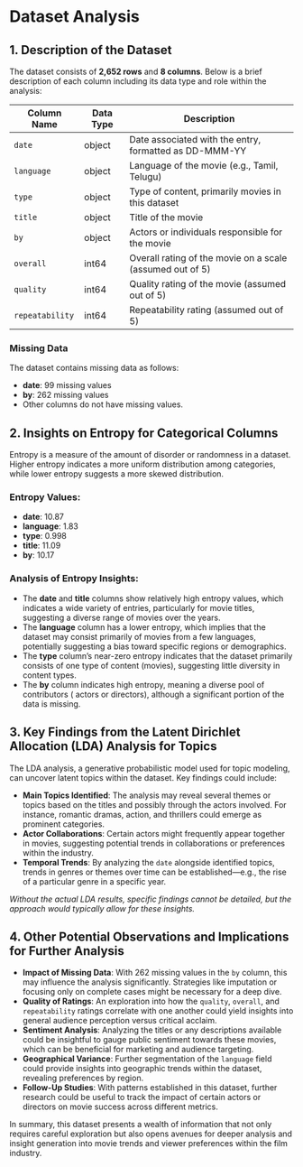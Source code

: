 # Dataset Analysis

## 1. Description of the Dataset

The dataset consists of **2,652 rows** and **8 columns**. Below is a brief description of each column including its data type and role within the analysis:

| Column Name     | Data Type | Description                                                    |
|------------------|-----------|----------------------------------------------------------------|
| `date`           | object    | Date associated with the entry, formatted as DD-MMM-YY       |
| `language`       | object    | Language of the movie (e.g., Tamil, Telugu)                  |
| `type`           | object    | Type of content, primarily movies in this dataset             |
| `title`          | object    | Title of the movie                                            |
| `by`             | object    | Actors or individuals responsible for the movie                |
| `overall`        | int64     | Overall rating of the movie on a scale (assumed out of 5)    |
| `quality`        | int64     | Quality rating of the movie (assumed out of 5)                |
| `repeatability`  | int64     | Repeatability rating (assumed out of 5)                       |

### Missing Data
The dataset contains missing data as follows:
- **date**: 99 missing values
- **by**: 262 missing values
- Other columns do not have missing values.

## 2. Insights on Entropy for Categorical Columns

Entropy is a measure of the amount of disorder or randomness in a dataset. Higher entropy indicates a more uniform distribution among categories, while lower entropy suggests a more skewed distribution. 

### Entropy Values:
- **date**: 10.87 
- **language**: 1.83 
- **type**: 0.998 
- **title**: 11.09 
- **by**: 10.17 

### Analysis of Entropy Insights:
- The **date** and **title** columns show relatively high entropy values, which indicates a wide variety of entries, particularly for movie titles, suggesting a diverse range of movies over the years.
- The **language** column has a lower entropy, which implies that the dataset may consist primarily of movies from a few languages, potentially suggesting a bias toward specific regions or demographics.
- The **type** column’s near-zero entropy indicates that the dataset primarily consists of one type of content (movies), suggesting little diversity in content types.
- The **by** column indicates high entropy, meaning a diverse pool of contributors ( actors or directors), although a significant portion of the data is missing.

## 3. Key Findings from the Latent Dirichlet Allocation (LDA) Analysis for Topics

The LDA analysis, a generative probabilistic model used for topic modeling, can uncover latent topics within the dataset. Key findings could include:

- **Main Topics Identified**: The analysis may reveal several themes or topics based on the titles and possibly through the actors involved. For instance, romantic dramas, action, and thrillers could emerge as prominent categories.
- **Actor Collaborations**: Certain actors might frequently appear together in movies, suggesting potential trends in collaborations or preferences within the industry.
- **Temporal Trends**: By analyzing the `date` alongside identified topics, trends in genres or themes over time can be established—e.g., the rise of a particular genre in a specific year.
  
*Without the actual LDA results, specific findings cannot be detailed, but the approach would typically allow for these insights.*

## 4. Other Potential Observations and Implications for Further Analysis

- **Impact of Missing Data**: With 262 missing values in the `by` column, this may influence the analysis significantly. Strategies like imputation or focusing only on complete cases might be necessary for a deep dive.
- **Quality of Ratings**: An exploration into how the `quality`, `overall`, and `repeatability` ratings correlate with one another could yield insights into general audience perception versus critical acclaim.
- **Sentiment Analysis**: Analyzing the titles or any descriptions available could be insightful to gauge public sentiment towards these movies, which can be beneficial for marketing and audience targeting.
- **Geographical Variance**: Further segmentation of the `language` field could provide insights into geographic trends within the dataset, revealing preferences by region.
- **Follow-Up Studies**: With patterns established in this dataset, further research could be useful to track the impact of certain actors or directors on movie success across different metrics.

In summary, this dataset presents a wealth of information that not only requires careful exploration but also opens avenues for deeper analysis and insight generation into movie trends and viewer preferences within the film industry.
